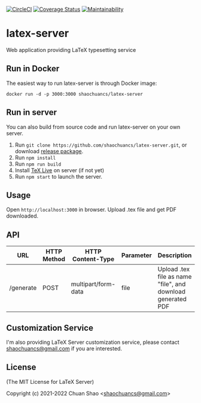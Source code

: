 [![CircleCI](https://circleci.com/gh/shaochuancs/latex-server/tree/master.svg?style=svg)](https://circleci.com/gh/shaochuancs/latex-server/tree/master)
[![Coverage Status](https://coveralls.io/repos/github/shaochuancs/latex-server/badge.svg?branch=master)](https://coveralls.io/github/shaochuancs/latex-server?branch=master)
[![Maintainability](https://api.codeclimate.com/v1/badges/ac9b8f9a99b2434da8aa/maintainability)](https://codeclimate.com/github/shaochuancs/latex-server/maintainability)

# latex-server
Web application providing LaTeX typesetting service

## Run in Docker

The easiest way to run latex-server is through Docker image:

`docker run -d -p 3000:3000 shaochuancs/latex-server`

## Run in server

You can also build from source code and run latex-server on your own server.

1. Run `git clone https://github.com/shaochuancs/latex-server.git`, or download [release package](https://github.com/shaochuancs/latex-server/releases).
2. Run `npm install`
3. Run `npm run build`
4. Install [TeX Live](https://tug.org/texlive/) on server (if not yet)
5. Run `npm start` to launch the server.

## Usage

Open `http://localhost:3000` in browser. Upload .tex file and get PDF downloaded.

## API
| URL         | HTTP Method | HTTP Content-Type   | Parameter  | Description                                                 |
|-------------|-------------|---------------------|------------|-------------------------------------------------------------|
| /generate   | POST        | multipart/form-data | file       | Upload .tex file as name "file", and download generated PDF |

## Customization Service
I'm also providing LaTeX Server customization service, please contact shaochuancs@gmail.com if you are interested.

## License
(The MIT License for LaTeX Server)

Copyright (c) 2021-2022 Chuan Shao &lt;shaochuancs@gmail.com&gt;
